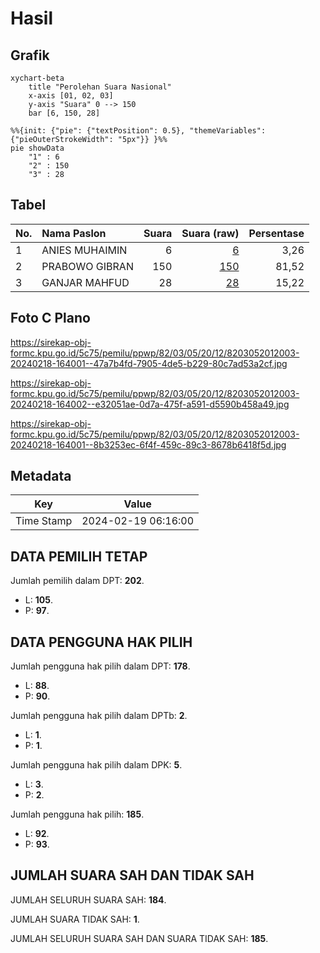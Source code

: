 # Hasil

## Grafik

```mermaid
xychart-beta
    title "Perolehan Suara Nasional"
    x-axis [01, 02, 03]
    y-axis "Suara" 0 --> 150
    bar [6, 150, 28]
```

```mermaid
%%{init: {"pie": {"textPosition": 0.5}, "themeVariables": {"pieOuterStrokeWidth": "5px"}} }%%
pie showData
    "1" : 6
    "2" : 150
    "3" : 28
```

## Tabel

| No. | Nama Paslon    | Suara | Suara (raw) | Persentase |
|:--- |:-------------- | -----:| -----------:| ----------:|
| 1   | ANIES MUHAIMIN | 6     | [6][p-1]    | 3,26       |
| 2   | PRABOWO GIBRAN | 150   | [150][p-2]  | 81,52      |
| 3   | GANJAR MAHFUD  | 28    | [28][p-3]   | 15,22      |


[p-1]: https://github.com/gigit-pemilu/pemilu-2024/blob/main/pilpres/hitung-suara/sub/82-maluku-utara/sub/03-halmahera-utara/sub/05-tobelo/sub/2012-kakara/sub/003-tps/sub/paslon-1.txt
[p-2]: https://github.com/gigit-pemilu/pemilu-2024/blob/main/pilpres/hitung-suara/sub/82-maluku-utara/sub/03-halmahera-utara/sub/05-tobelo/sub/2012-kakara/sub/003-tps/sub/paslon-2.txt
[p-3]: https://github.com/gigit-pemilu/pemilu-2024/blob/main/pilpres/hitung-suara/sub/82-maluku-utara/sub/03-halmahera-utara/sub/05-tobelo/sub/2012-kakara/sub/003-tps/sub/paslon-3.txt

## Foto C Plano

https://sirekap-obj-formc.kpu.go.id/5c75/pemilu/ppwp/82/03/05/20/12/8203052012003-20240218-164001--47a7b4fd-7905-4de5-b229-80c7ad53a2cf.jpg

https://sirekap-obj-formc.kpu.go.id/5c75/pemilu/ppwp/82/03/05/20/12/8203052012003-20240218-164002--e32051ae-0d7a-475f-a591-d5590b458a49.jpg

https://sirekap-obj-formc.kpu.go.id/5c75/pemilu/ppwp/82/03/05/20/12/8203052012003-20240218-164001--8b3253ec-6f4f-459c-89c3-8678b6418f5d.jpg


## Metadata

| Key        | Value               |
| ---------- | ------------------- |
| Time Stamp | 2024-02-19 06:16:00 |


## DATA PEMILIH TETAP

Jumlah pemilih dalam DPT: **202**.
 * L: **105**.
 * P: **97**.

## DATA PENGGUNA HAK PILIH

Jumlah pengguna hak pilih dalam DPT: **178**.
 * L: **88**.
 * P: **90**.

Jumlah pengguna hak pilih dalam DPTb: **2**.
 * L: **1**.
 * P: **1**.

Jumlah pengguna hak pilih dalam DPK: **5**.
 * L: **3**.
 * P: **2**.

Jumlah pengguna hak pilih: **185**.
 * L: **92**.
 * P: **93**.

## JUMLAH SUARA SAH DAN TIDAK SAH

JUMLAH SELURUH SUARA SAH: **184**.

JUMLAH SUARA TIDAK SAH: **1**.

JUMLAH SELURUH SUARA SAH DAN SUARA TIDAK SAH: **185**.


